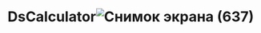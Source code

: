 # DsCalculator![Снимок экрана (637)](https://user-images.githubusercontent.com/57594714/209893399-f4897534-c1c2-4605-ad26-b3b4d8ae5732.png)
